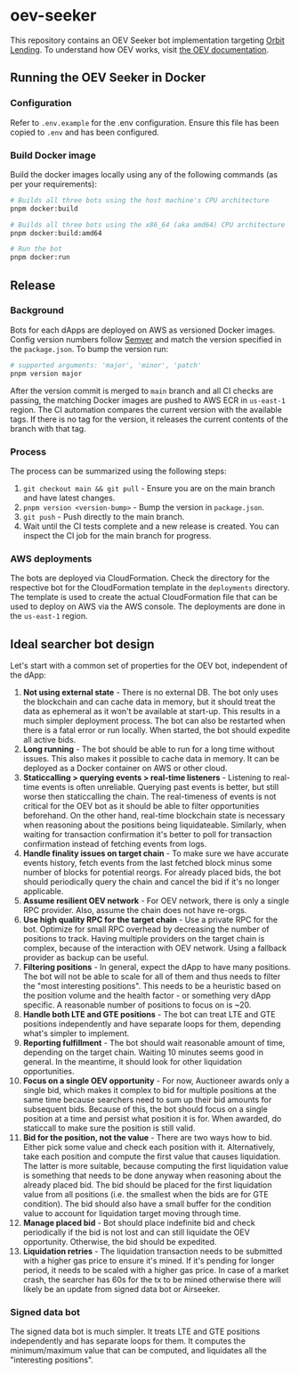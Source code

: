# oev-seeker

This repository contains an OEV Seeker bot implementation targeting [Orbit Lending](https://orbitlending.io/). To
understand how OEV works, visit [the OEV documentation](https://replace-me.com/todo).

## Running the OEV Seeker in Docker

### Configuration

Refer to `.env.example` for the .env configuration. Ensure this file has been copied to `.env` and has been configured.

### Build Docker image

Build the docker images locally using any of the following commands (as per your requirements):

```bash
# Builds all three bots using the host machine's CPU architecture
pnpm docker:build

# Builds all three bots using the x86_64 (aka amd64) CPU architecture
pnpm docker:build:amd64

# Run the bot
pnpm docker:run
```

## Release

### Background

Bots for each dApps are deployed on AWS as versioned Docker images. Config version numbers follow
[Semver](https://semver.org/) and match the version specified in the `package.json`. To bump the version run:

```sh
# supported arguments: 'major', 'minor', 'patch'
pnpm version major
```

After the version commit is merged to `main` branch and all CI checks are passing, the matching Docker images are pushed
to AWS ECR in `us-east-1` region. The CI automation compares the current version with the available tags. If there is no
tag for the version, it releases the current contents of the branch with that tag.

### Process

The process can be summarized using the following steps:

1. `git checkout main && git pull` - Ensure you are on the main branch and have latest changes.
2. `pnpm version <version-bump>` - Bump the version in `package.json`.
3. `git push` - Push directly to the main branch.
4. Wait until the CI tests complete and a new release is created. You can inspect the CI job for the main branch for
   progress.

### AWS deployments

The bots are deployed via CloudFormation. Check the directory for the respective bot for the CloudFormation template in
the `deployments` directory. The template is used to create the actual CloudFormation file that can be used to deploy on
AWS via the AWS console. The deployments are done in the `us-east-1` region.

## Ideal searcher bot design

Let's start with a common set of properties for the OEV bot, independent of the dApp:

1. **Not using external state** - There is no external DB. The bot only uses the blockchain and can cache data in
   memory, but it should treat the data as ephemeral as it won't be available at start-up. This results in a much
   simpler deployment process. The bot can also be restarted when there is a fatal error or run locally. When started,
   the bot should expedite all active bids.
2. **Long running** - The bot should be able to run for a long time without issues. This also makes it possible to cache
   data in memory. It can be deployed as a Docker container on AWS or other cloud.
3. **Staticcalling > querying events > real-time listeners** - Listening to real-time events is often unreliable.
   Querying past events is better, but still worse then staticcalling the chain. The real-timeness of events is not
   critical for the OEV bot as it should be able to filter opportunities beforehand. On the other hand, real-time
   blockchain state is necessary when reasoning about the positions being liquidateable. Similarly, when waiting for
   transaction confirmation it's better to poll for transaction confirmation instead of fetching events from logs.
4. **Handle finality issues on target chain** - To make sure we have accurate events history, fetch events from the last
   fetched block minus some number of blocks for potential reorgs. For already placed bids, the bot should periodically
   query the chain and cancel the bid if it's no longer applicable.
5. **Assume resilient OEV network** - For OEV network, there is only a single RPC provider. Also, assume the chain does
   not have re-orgs.
6. **Use high quality RPC for the target chain** - Use a private RPC for the bot. Optimize for small RPC overhead by
   decreasing the number of positions to track. Having multiple providers on the target chain is complex, because of the
   interaction with OEV network. Using a fallback provider as backup can be useful.
7. **Filtering positions** - In general, expect the dApp to have many positions. The bot will not be able to scale for
   all of them and thus needs to filter the "most interesting positions". This needs to be a heuristic based on the
   position volume and the health factor - or something very dApp specific. A reasonable number of positions to focus on
   is ~20.
8. **Handle both LTE and GTE positions** - The bot can treat LTE and GTE positions independently and have separate loops
   for them, depending what's simpler to implement.
9. **Reporting fulfillment** - The bot should wait reasonable amount of time, depending on the target chain. Waiting 10
   minutes seems good in general. In the meantime, it should look for other liquidation opportunities.
10. **Focus on a single OEV opportunity** - For now, Auctioneer awards only a single bid, which makes it complex to bid
    for multiple positions at the same time because searchers need to sum up their bid amounts for subsequent bids.
    Because of this, the bot should focus on a single position at a time and persist what position it is for. When
    awarded, do staticcall to make sure the position is still valid.
11. **Bid for the position, not the value** - There are two ways how to bid. Either pick some value and check each
    position with it. Alternatively, take each position and compute the first value that causes liquidation. The latter
    is more suitable, because computing the first liquidation value is something that needs to be done anyway when
    reasoning about the already placed bid. The bid should be placed for the first liquidation value from all positions
    (i.e. the smallest when the bids are for GTE condition). The bid should also have a small buffer for the condition
    value to account for liquidation target moving through time.
12. **Manage placed bid** - Bot should place indefinite bid and check periodically if the bid is not lost and can still
    liquidate the OEV opportunity. Otherwise, the bid should be expedited.
13. **Liquidation retries** - The liquidation transaction needs to be submitted with a higher gas price to ensure it's
    mined. If it's pending for longer period, it needs to be scaled with a higher gas price. In case of a market crash,
    the searcher has 60s for the tx to be mined otherwise there will likely be an update from signed data bot or
    Airseeker.

### Signed data bot

The signed data bot is much simpler. It treats LTE and GTE positions independently and has separate loops for them. It
computes the minimum/maximum value that can be computed, and liquidates all the "interesting positions".

